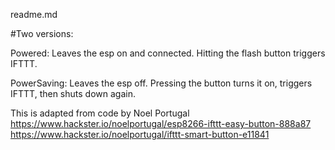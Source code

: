 readme.md

#Two versions:

Powered: Leaves the esp on and connected. Hitting the flash button triggers IFTTT. 

PowerSaving: Leaves the esp off. Pressing the button turns it on, triggers IFTTT, then shuts down again. 

This is adapted from code by Noel Portugal
https://www.hackster.io/noelportugal/esp8266-ifttt-easy-button-888a87
https://www.hackster.io/noelportugal/ifttt-smart-button-e11841